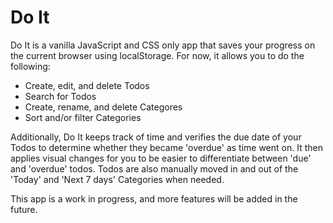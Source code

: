 # Do It

Do It is a vanilla JavaScript and CSS only app that saves your progress on the current browser using localStorage. 
For now, it allows you to do the following:

- Create, edit, and delete Todos
- Search for Todos
- Create, rename, and delete Categores
- Sort and/or filter Categories

Additionally, Do It keeps track of time and verifies the due date of your Todos to determine whether they became 'overdue' as time went on. It then applies visual changes for you to be easier to differentiate between 'due' and 'overdue' todos.
Todos are also manually moved in and out of the 'Today' and 'Next 7 days' Categories when needed.

This app is a work in progress, and more features will be added in the future.
